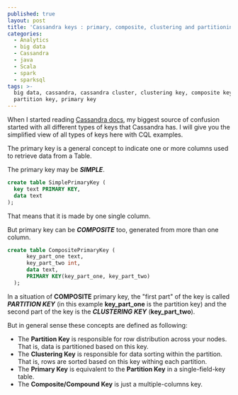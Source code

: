 ```yaml
---
published: true
layout: post
title: 'Cassandra keys : primary, composite, clustering and partitioning'
categories:
  - Analytics
  - big data
  - Cassandra
  - java
  - Scala
  - spark
  - sparksql
tags: >-
  big data, cassandra, cassandra cluster, clustering key, composite key, hbase,
  partition key, primary key
---
```

When I started reading [Cassandra docs](http://cassandra.apache.org/), my biggest source of confusion started with all different types of keys that Cassandra has. I will give you the simplified view of all types of keys here with CQL examples.

The primary key is a general concept to indicate one or more columns used to retrieve data from a Table.

The primary key may be **_SIMPLE_**.

```sql
create table SimplePrimaryKey (
  key text PRIMARY KEY,
  data text
);
```

That means that it is made by one single column.

But primary key can be **_COMPOSITE_** too, generated from more than one column.

```sql
create table CompositePrimaryKey (
      key_part_one text,
      key_part_two int,
      data text,
      PRIMARY KEY(key_part_one, key_part_two)      
  );
```

In a situation of **COMPOSITE** primary key, the "first part" of the key is called **_PARTITION KEY_** (in this example **key_part_one** is the partition key) and the second part of the key is the **_CLUSTERING KEY_** (**key_part_two**).

But in general sense these concepts are defined as following:
* The **Partition Key** is responsible for row distribution across your nodes. That is, data is partitioned based on this key.
* The **Clustering Key** is responsible for data sorting within the partition. That is, rows are sorted based on this key withing each partition.</li>
* The **Primary Key** is equivalent to the **Partition Key** in a single-field-key table.
* The **Composite/Compound Key** is just a multiple-columns key.
